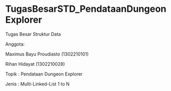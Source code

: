 # TugasBesarSTD_PendataanDungeonExplorer

Tugas Besar Struktur Data

Anggota:

Maximus Bayu Proudiasto (1302210101)

Rihan Hidayat (1302210028)


Topik : Pendataan Dungeon Explorer

Jenis : Multi-Linked-List 1 to N

